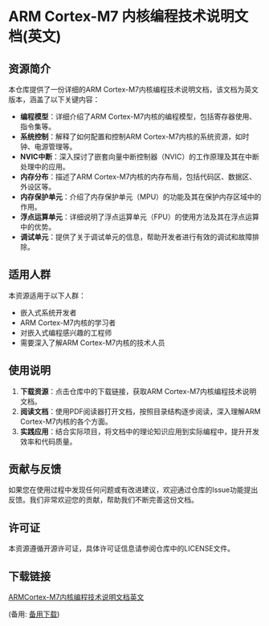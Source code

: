 # ARM Cortex-M7 内核编程技术说明文档(英文)

## 资源简介

本仓库提供了一份详细的ARM Cortex-M7内核编程技术说明文档，该文档为英文版本，涵盖了以下关键内容：

- **编程模型**：详细介绍了ARM Cortex-M7内核的编程模型，包括寄存器使用、指令集等。
- **系统控制**：解释了如何配置和控制ARM Cortex-M7内核的系统资源，如时钟、电源管理等。
- **NVIC中断**：深入探讨了嵌套向量中断控制器（NVIC）的工作原理及其在中断处理中的应用。
- **内存分布**：描述了ARM Cortex-M7内核的内存布局，包括代码区、数据区、外设区等。
- **内存保护单元**：介绍了内存保护单元（MPU）的功能及其在保护内存区域中的作用。
- **浮点运算单元**：详细说明了浮点运算单元（FPU）的使用方法及其在浮点运算中的优势。
- **调试单元**：提供了关于调试单元的信息，帮助开发者进行有效的调试和故障排除。

## 适用人群

本资源适用于以下人群：

- 嵌入式系统开发者
- ARM Cortex-M7内核的学习者
- 对嵌入式编程感兴趣的工程师
- 需要深入了解ARM Cortex-M7内核的技术人员

## 使用说明

1. **下载资源**：点击仓库中的下载链接，获取ARM Cortex-M7内核编程技术说明文档。
2. **阅读文档**：使用PDF阅读器打开文档，按照目录结构逐步阅读，深入理解ARM Cortex-M7内核的各个方面。
3. **实践应用**：结合实际项目，将文档中的理论知识应用到实际编程中，提升开发效率和代码质量。

## 贡献与反馈

如果您在使用过程中发现任何问题或有改进建议，欢迎通过仓库的Issue功能提出反馈。我们非常欢迎您的贡献，帮助我们不断完善这份文档。

## 许可证

本资源遵循开源许可证，具体许可证信息请参阅仓库中的LICENSE文件。

## 下载链接
[ARMCortex-M7内核编程技术说明文档英文](https://pan.quark.cn/s/ac05982ef3b8) 

(备用: [备用下载](https://pan.baidu.com/s/1KFpn-JFA2bdBm4Tv4eRlwA?pwd=1234))

